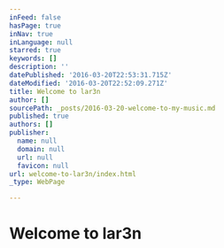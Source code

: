 ```yaml
---
inFeed: false
hasPage: true
inNav: true
inLanguage: null
starred: true
keywords: []
description: ''
datePublished: '2016-03-20T22:53:31.715Z'
dateModified: '2016-03-20T22:52:09.271Z'
title: Welcome to lar3n
author: []
sourcePath: _posts/2016-03-20-welcome-to-my-music.md
published: true
authors: []
publisher:
  name: null
  domain: null
  url: null
  favicon: null
url: welcome-to-lar3n/index.html
_type: WebPage

---
```

# Welcome to lar3n